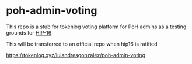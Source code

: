 # poh-admin-voting

This repo is a stub for tokenlog voting platform for PoH admins as a testing grounds for [HIP-16](https://snapshot.org/#/poh.eth/proposal/QmcExPbbXvNt8Mbv9sRVeiJR9vyeGpoDTzw2ewkBtDRSx6)

This will be transferred to an official repo when hip16 is ratified

https://tokenlog.xyz/luiandresgonzalez/poh-admin-voting
